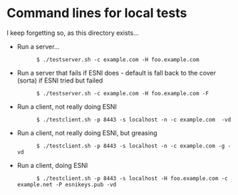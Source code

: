 
# Command lines for local tests

I keep forgetting so, as this directory exists...

- Run a server...

            $ ./testserver.sh -c example.com -H foo.example.com 

- Run a server that fails if ESNI does - default is fall back to the cover (sorta) if ESNI tried but failed 

            $ ./testserver.sh -c example.com -H foo.example.com -F

- Run a client, not really doing ESNI

            $ ./testclient.sh -p 8443 -s localhost -n -c example.com  -vd

- Run a client, not really doing ESNI, but greasing

            $ ./testclient.sh -p 8443 -s localhost -n -c example.com -g -vd

- Run a client, doing ESNI

            $ ./testclient.sh -p 8443 -s localhost -H foo.example.com -c example.net -P esnikeys.pub -vd





